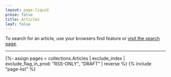 ```yaml
---
layout: page.liquid
prose: false
title: Articles
leaf: false
---
```


To search for an article, use your browsers find feature or
[visit the search page](/search).

---

{%- assign pages = collections.Articles | exclude_index | exclude_flag_in_prod: "RSS-ONLY", "DRAFT" | reverse %}
{% include "page-list" %}
